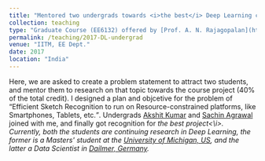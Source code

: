 ```yaml
---
title: "Mentored two undergrads towards <i>the best</i> Deep Learning course project"
collection: teaching
type: "Graduate Course (EE6132) offered by [Prof. A. N. Rajagopalan](http://www.ee.iitm.ac.in/~raju/) and [Prof. Kaushik Mitra](http://www.ee.iitm.ac.in/kmitra/)"
permalink: /teaching/2017-DL-undergrad
venue: "IITM, EE Dept."
date: 2017
location: "India"
---
```


Here, we are asked to create a problem statement to attract two students, and mentor them to research on that topic towards the course project (40% of the total credit).  I designed a plan and objcetive for the problem of <q>Efficient Sketch Recognition to run on Resource-constrained platforms, like Smartphones, Tablets, etc.</q>. Undergrads [Akshit Kumar](https://www.linkedin.com/in/akshitkumar) and [Sachin Agrawal](https://in.linkedin.com/in/sachin-agrawal-b33837b9) joined with me, and finally got recognition for <i>the best project<\i>. Currently, both the students are continuing research in Deep Learning, the former is a Masters' student at the [University of Michigan, US](https://umich.edu/), and the latter a Data Scientist in [Dailmer, Germany](https://www.daimler.com/career/graduates/).
